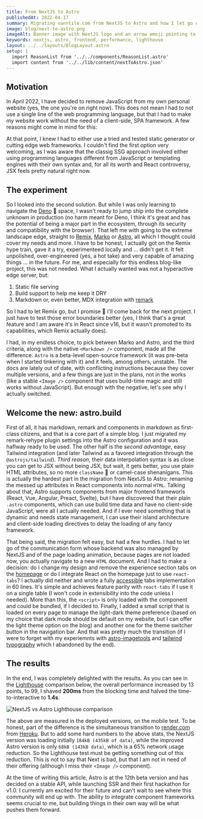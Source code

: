 ```yaml
---
title: From NextJS to Astro
publishedAt: 2022-04-17
summary: Migrating vanntile.com from NextJS to Astro and how I let go of React in favor of static site generation.
image: blog/next-to-astro.png
imageAlt: Banner image with NextJS logo and an arrow emoji pointing to the Astro logo
keywords: nextjs, astro, frontend, performance, lighthouse
layout: ../../layouts/BlogLayout.astro
setup: |
  import ReasonList from '../../components/ReasonList.astro'
  import content from '../../lib/content/nextToAstro.json'
---
```


## Motivation

In April 2022, I have decided to remove JavaScript from my own personal website
(yes, the one you're on right now). This does not mean I had to not use a single
line of the web programming language, but that I had to make my website work
without the need of a client-side, SPA framework. A few reasons might come in
mind for this:

<ReasonList title="Why use server-side web frameworks?" items={content.reasons} />

At that point, I knew I had to either use a tried and tested static generator or
cutting edge web frameworks. I couldn't find the first option very welcoming, as
I was aware that the classig SSG approach involved either using programming
languages different from JavaScript or templating engines with their own syntax
and, for all its worth and React controversy, JSX feels pretty natural right now.

## The experiment

So I looked into the second solution. But while I was only learning to navigate
the [Deno](https://deno.land/) 🦕 space, I wasn't ready to jump ship into the
complete unknown in production (no harm meant for Deno, I think it's great and
has the potential of being a major part in the ecosystem, through its security
and compatibility with the browser). That left me with going to the extreme
landscape edge, straight to [Remix](https://remix.run),
[Marko](https://markojs.com) or [Astro](https://astro.build), all which I
thought could cover my needs and more. I have to be honest, I actually got on
the Remix hype train, gave it a try, experimenteed locally and ... didn't get it.
It felt unpolished, over-engineered (yes, a hot take) and very capable of
amazing things ... in the future. For me, and especially for this endless
blog-like project, this was not needed. What I actually wanted was not a
hyperactive edge server, but:

1. Static file serving
2. Build support to help me keep it DRY
3. Markdown or, even better, MDX integration with [remark](https://remark.js.org/)

So I had to let Remix go, but I promise 🙏 I'll come back for the next project.
I just have to test those error boundaries better (yes, I think that's a great
feature and I am aware it's in React since v16, but it wasn't promoted to its
capabilities, which Remix actually does).

I had, in my endless choice, to pick between Marko and Astro, and the third
criteria, along with the native `<Markdown />` component, made all the
difference. `Astro` is a beta-level open-source framework (it was pre-beta when
I started tinkering with it) and it feels, among others, unstable. The docs are
lately out of date, with conflicting instructions because they cover multiple
versions, and a few things are just in the plans, not in the works (like a
stable `<Image />` component that uses build-time magic and still works without
JavaScript). But enough with the negative, let's see why I actually switched.

## Welcome the new: astro.build

First of all, it has markdown, remark and components in markdown as first-class
citizens, and that is a core part of a simple blog. I just migrated my
remark-rehype plugin settings into the Astro configuration and it was haflway
ready to be used. The other half is the *second advantage*, easy Tailwind
integration (and later Tailwind as a favored integration through the
`@astrojs/tailwind`). *Third reason*, their data interpolation syntax is as
close you can get to JSX without being JSX, but wait, it gets better, you use
plain HTML attributes, so no more `className` 🎉 or camel-case shenanigans. This
is actually the hardest part in the migration from NextJS to Astro: renaming the
messed up attributes in React components into normal `HTML`. Talking about that,
Astro supports components from major frontend frameworls (React, Vue, Angular,
Preact, Svelte), but I have discovered that their plain `.astro` components,
which can use build time data and have no client-side JavaScript, were all I
actually needed. And if I ever need something that is dynamic and needs state
management, I can use their island architecture and client-side loading
directives to delay the loading of any fancy framework.

That being said, the migration felt easy, but had a few hurdles. I had to let go
of the communication form whose backend was also managed by NextJS and of the
page loading animation, because pages are not loaded now, you actually navigate
to a new `HTML` document. And I had to make a decision: do I change my design
and remove the experience section tabs on the
[homepage](https://vanntile.com#section-experience) or do I integrate React on
the homepage just to use `react-tabs`? I actually did neither and wrote a fully
[accessible](http://web-accessibility.carnegiemuseums.org/code/tabs/) tabs
implementation in 60 lines. It's simple and achieves
feature parity with `react-tabs` if I use it on a single table (I won't code
in extensibility into the code unless I needed). More than this, the `<script>`
is only loaded with the component and could be bundled, if I decided to.
Finally, I added a small script that is loaded on every page to manage the
light-dark theme preference (based on my choice that dark mode should be default
on my website, but I can offer the light theme option on the blog) and another
one for the theme switcher button in the navigation bar. And that was pretty
much the transition (if I were to forget with my experiemnts with
[astro-imagetools](https://astro-imagetools-docs.vercel.app/en/introduction) and
[tailwind typography](https://tailwindcss.com/docs/typography-plugin) which I
abandoned by the end).

## The results

In the end, I was completely delighted with the results. As you can see in the
[Lighthouse](https://github.com/GoogleChrome/lighthouse) comparison below, the
overall performance increased by 13 points, to 99, I shaved **200ms** from
the blocking time and halved the time-to-interactive to **1.4s**.

![NextJS vs Astro Lighthouse comparison](/assets/blog/next-to-astro/lighthouse-comparison.png)

The above are measured in the deployed versions, on the mobile test. To be
honest, part of the difference is the simultaneous transition to
[render.com](https://render.com/) from [Heroku](https://www.heroku.com/). But to
add some hard numbers to the above stats, the NextJS version was loading
initially `184kB (435kB of data)`, while the improved Astro version is only
`68kB (143kB data)`, which is a 65% network usage reduction. So the Lighthouse
test must be getting something out of this reduction. This is not to say that
Next is bad, but that I am not in need of their offering (although I miss their
`<Image />` component).

At the time of writing this article, Astro is at the 12th beta version and has
decided on a stable API, while launching SSR and their first hackathon for v1.0.
I currently am excited for their future and can't wait to see where this
community will end up with. The ability to integrate component frameworks seems
crucial to me, but building things in their own way will be what pushes them
forward.
